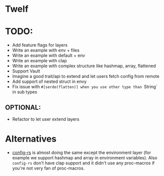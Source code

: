 # Twelf




# TODO:
+ Add feature flags for layers
+ Write an example with env + files
+ Write an example with default + env
+ Write an example with clap
+ Write an example with complex structure like hashmap, array, flattened
+ Support Vault
+ Imagine a good trait/api to extend and let users fetch config from remote
+ Add support of nested struct in envy
+ Fix issue with `#[serde(flatten)] when you use other type than `String` in sub types

## OPTIONAL:
+ Refactor to let user extend layers

# Alternatives

+ [config-rs](https://github.com/mehcode/config-rs) is almost doing the same except the environment layer (for example we support hashmap and array in environment variables). Also `config-rs` don't have clap support and it didn't use any proc-macros if you're not very fan of proc-macros.